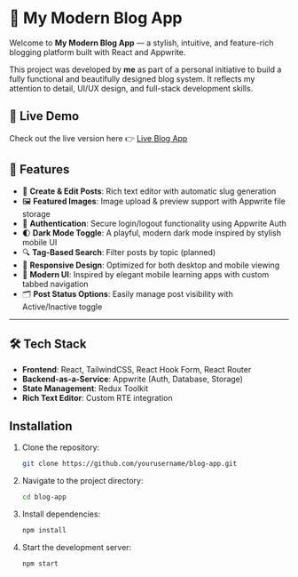 # 🌿 My Modern Blog App

Welcome to **My Modern Blog App** — a stylish, intuitive, and feature-rich blogging platform built with React and Appwrite.

This project was developed by **me** as part of a personal initiative to build a fully functional and beautifully designed blog system. It reflects my attention to detail, UI/UX design, and full-stack development skills.


## 🚀 Live Demo

Check out the live version here 👉 [Live Blog App](https://your-live-site-url.com)


## 🧩 Features

- 📝 **Create & Edit Posts**: Rich text editor with automatic slug generation
- 🖼️ **Featured Images**: Image upload & preview support with Appwrite file storage
- 👤 **Authentication**: Secure login/logout functionality using Appwrite Auth
- 🌓 **Dark Mode Toggle**: A playful, modern dark mode inspired by stylish mobile UI
- 🔍 **Tag-Based Search**: Filter posts by topic (planned)
- 📱 **Responsive Design**: Optimized for both desktop and mobile viewing
- 🎨 **Modern UI**: Inspired by elegant mobile learning apps with custom tabbed navigation
- 🗂️ **Post Status Options**: Easily manage post visibility with Active/Inactive toggle

---

## 🛠️ Tech Stack

- **Frontend**: React, TailwindCSS, React Hook Form, React Router
- **Backend-as-a-Service**: Appwrite (Auth, Database, Storage)
- **State Management**: Redux Toolkit
- **Rich Text Editor**: Custom RTE integration

## Installation

1. Clone the repository:
   ```sh
   git clone https://github.com/yourusername/blog-app.git
   ```
2. Navigate to the project directory:
   ```sh
   cd blog-app
   ```
3. Install dependencies:
   ```sh
   npm install
   ```
4. Start the development server:
   ```sh
   npm start
   ```

